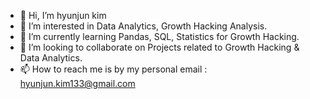 - 👋 Hi, I’m hyunjun kim 
- 👀 I’m interested in Data Analytics, Growth Hacking Analysis.
- 🌱 I’m currently learning Pandas, SQL, Statistics for Growth Hacking.
- 💞️ I’m looking to collaborate on Projects related to Growth Hacking & Data Analytics.
- 📫 How to reach me is by my personal email : hyunjun.kim133@gmail.com

<!---
hyunjun33/hyunjun33 is a ✨ special ✨ repository because its `README.md` (this file) appears on your GitHub profile.
You can click the Preview link to take a look at your changes.
--->
